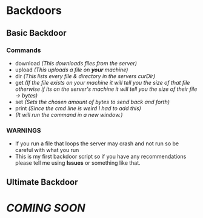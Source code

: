 # Backdoors
## Basic Backdoor
### Commands
- download <FILE> *(This downloads files from the server)*
- upload <FILE> *(This uploads a file on **your** machine)*
- dir *(This lists every file & directory in the servers curDir)*
- get <size> <FILE> *(If the file exists on your machine it will tell you the size of that file otherwise if its on the server's machine it will tell you the size of their file -> bytes)*
- set <bytes> <AMOUNT> *(Sets the chosen amount of bytes to send back and forth)*
- print <FILE> *(Since the cmd line is weird I had to add this)*
- <ANY> *(It will run the command in a new window.)*
### WARNINGS
- If you run a file that loops the server may crash and not run so be careful with what you run
- This is my first backdoor script so if you have any recommendations please tell me using **Issues** or something like that.
## Ultimate Backdoor
# ***COMING SOON***
